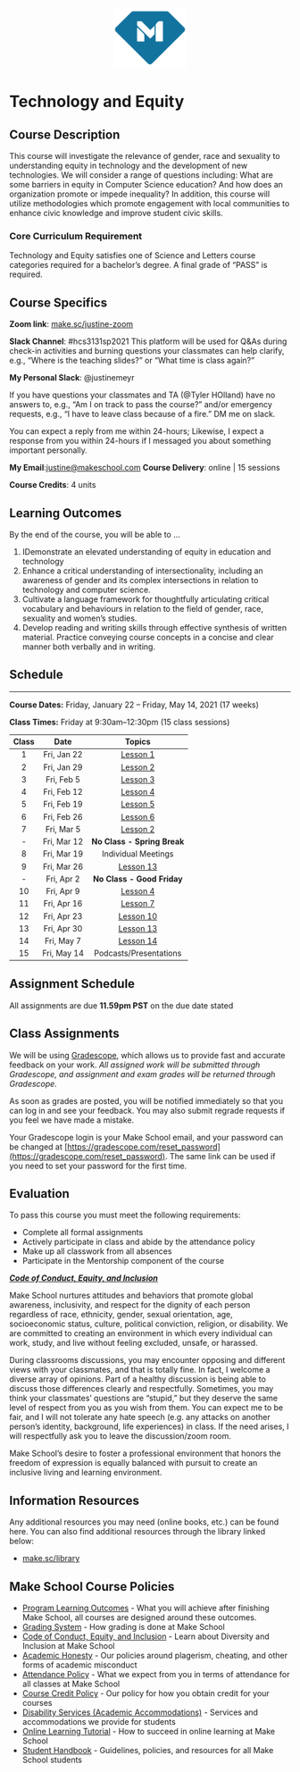 <p align="center">
  <a href="https://www.makeschool.com">
      <img alt="Make School Logo" src="./Web/logo-icononly.svg" height="110">
  </a>
</p>

# Technology and Equity



## Course Description

This course will investigate the relevance of gender, race and sexuality to understanding equity in technology and the development of new technologies. We will consider a range of questions including: What are some barriers in equity in Computer Science education? And how does an organization promote or impede inequality? In addition, this course will utilize methodologies which promote engagement with local communities to enhance civic knowledge and improve student civic skills.

### Core Curriculum Requirement

Technology and Equity satisfies one of Science and Letters course categories required for a bachelor’s degree. A final grade of “PASS” is required.


## Course Specifics

**Zoom link**: [make.sc/justine-zoom](make.sc/justine-zoom)

**Slack Channel**: #hcs3131sp2021
This platform will be used for Q&As during check-in activities and burning questions your classmates can help clarify, e.g., “Where is the teaching slides?” or “What time is class again?”

**My Personal Slack**: @justinemeyr

If you have questions your classmates and TA (@Tyler HOlland) have no answers to, e.g., “Am I on track to pass the course?” and/or emergency requests, e.g., “I have to leave class because of a fire.” DM me on slack.

You can expect a reply from me within 24-hours; Likewise, I expect a response from you within 24-hours if I messaged you about something important personally.

**My Email**:justine@makeschool.com
**Course Delivery**: online | 15 sessions

**Course Credits**: 4 units

## Learning Outcomes


By the end of the course, you will be able to ...

1. IDemonstrate an elevated understanding of equity in education and technology
1. Enhance a critical understanding of intersectionality, including an awareness of gender and its complex intersections in relation to technology and computer science.
1. Cultivate a language framework for thoughtfully articulating critical vocabulary and behaviours in relation to the field of gender, race, sexuality and women’s studies.
1. Develop reading and writing skills through effective synthesis of written material. Practice conveying course concepts in a concise and clear manner both verbally and in writing.


## Schedule

---



**Course Dates:** Friday, January 22 – Friday, May 14, 2021 (17 weeks)

**Class Times:** Friday at 9:30am–12:30pm (15 class sessions)

| Class |          Date          |                 Topics                  |
|:-----:|:----------------------:|:---------------------------------------:|
|  1 |  Fri, Jan 22               | [Lesson 1] |
|  2 |  Fri, Jan 29               | [Lesson 2] |
|  3 |  Fri, Feb 5                | [Lesson 3] |
|  4 |  Fri, Feb 12               | [Lesson 4] |
|  5 |  Fri, Feb 19               | [Lesson 5] |
|  6 |  Fri, Feb 26               | [Lesson 6] |
|  7 |  Fri, Mar 5                | [Lesson 2] |
| -  |  Fri, Mar 12               | **No Class - Spring Break** |
| 8  |  Fri, Mar 19               | Individual Meetings |
| 9 |   Fri, Mar 26               | [Lesson 13] |
| -  |  Fri, Apr 2                | **No Class - Good Friday**  |
| 10 |  Fri, Apr 9                | [Lesson 4] |
| 11 |  Fri, Apr 16               | [Lesson 7] |
| 12 |  Fri, Apr 23               | [Lesson 10] |
| 13 |  Fri, Apr 30               | [Lesson 13] |
| 14 |  Fri, May 7                | [Lesson 14] |
| 15 |  Fri, May 14                | Podcasts/Presentations  |






[Lesson 1]: Lessons/Lesson1.md
[Lesson 2]: Lessons/Lesson2.md
[Lesson 3]: Lessons/Lesson3.md
[Lesson 4]: Lessons/Lesson4.md
[Lesson 5]: Lessons/Lesson5.md
[Lesson 6]: Lessons/Lesson6.md
[Lesson 7]: Lessons/Lesson7.md
[Lesson 8]: Lessons/Lesson8.md
[Lesson 9]: Lessons/Lesson9.md
[Lesson 10]: Lessons/Lesson10.md
[Lesson 11]: Lessons/Lesson11.md
[Lesson 12]: Lessons/Lesson12.md
[Lesson 13]: Lessons/Lesson13.md
[Lesson 14]: Lessons/Lesson14.md
[Lesson 15]: Lessons/Lesson14.md
[Lesson 16]: Lessons/Lesson14.md
[Lesson 17]: Lessons/Lesson14.md
[Lesson 18]: Lessons/Lesson14.md
[Lesson 19]: Lessons/Lesson14.md
[Lesson 20]: Lessons/Lesson14.md


## Assignment Schedule
All assignments are due **11.59pm PST** on the due date stated

## Class Assignments

We will be using [Gradescope](gradescope.com), which allows us to provide fast and accurate feedback on your work. *All assigned work will be submitted through Gradescope, and assignment and exam grades will be returned through Gradescope.*

As soon as grades are posted, you will be notified immediately so that you can log in and see your feedback. You may also submit regrade requests if you feel we have made a mistake.

Your Gradescope login is your Make School email, and your password can be changed at [https://gradescope.com/reset_password](https://gradescope.com/reset_password). The same link can be used if you need to set your password for the first time.


## Evaluation


To pass this course you must meet the following requirements:

- Complete all formal assignments
- Actively participate in class and abide by the attendance policy
- Make up all classwork from all absences
- Participate in the Mentorship component of the course

***[Code of Conduct, Equity, and Inclusion](https://docs.google.com/document/d/1a1i2jwXqx__URpWvUf8z8E9iwcdJ05QsPnbjs7Z83Us/preview#heading=h.x0jvq6l5kdwl)***

Make School nurtures attitudes and behaviors that promote global awareness, inclusivity, and respect for the dignity of each person regardless of race, ethnicity, gender, sexual orientation, age, socioeconomic status, culture, political conviction, religion, or disability. We are committed to creating an environment in which every individual can work, study, and live without feeling excluded, unsafe, or harassed.

During classrooms discussions, you may encounter opposing and different views with your classmates, and that is totally fine. In fact, I welcome a diverse array of opinions. Part of a healthy discussion is being able to discuss those differences clearly and respectfully. Sometimes, you may think your classmates’ questions are “stupid,” but they deserve the same level of respect from you as you wish from them. You can expect me to be fair, and I will not tolerate any hate speech (e.g. any attacks on another person’s identity, background, life experiences) in class. If the need arises, I will respectfully ask you to leave the discussion/zoom room.

Make School’s desire to foster a professional environment that honors the freedom of expression is equally balanced with pursuit to create an inclusive living and learning environment.

##  Information Resources

Any additional resources you may need (online books, etc.) can be found here. You can also find additional resources through the library linked below:

- [make.sc/library](http://make.sc/library)

## Make School Course Policies

- [Program Learning Outcomes](https://make.sc/program-learning-outcomes) - What you will achieve after finishing Make School, all courses are designed around these outcomes.
- [Grading System](https://make.sc/grading-system) - How grading is done at Make School
- [Code of Conduct, Equity, and Inclusion](https://make.sc/code-of-conduct) - Learn about Diversity and Inclusion at Make School
- [Academic Honesty](https://make.sc/academic-honesty-policy) - Our policies around plagerism, cheating, and other forms of academic misconduct
- [Attendance Policy](https://make.sc/attendance-policy) - What we expect from you in terms of attendance for all classes at Make School
- [Course Credit Policy](https://make.sc/course-credit-policy) - Our policy for how you obtain credit for your courses
- [Disability Services (Academic Accommodations)](https://make.sc/disability-services) - Services and accommodations we provide for students
- [Online Learning Tutorial](https://make.sc/online-learning-tutorial) - How to succeed in online learning at Make School
- [Student Handbook](https://make.sc/student-handbook) - Guidelines, policies, and resources for all Make School students
